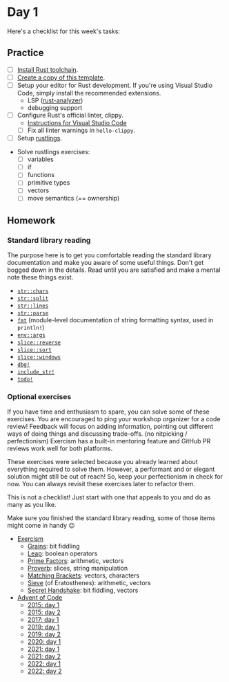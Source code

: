 # Day 1

Here's a checklist for this week's tasks:

## Practice

- [ ] [Install Rust toolchain][install-rust].
- [ ] [Create a copy of this template][repo-template].
- [ ] Setup your editor for Rust development.
      If you're using Visual Studio Code, simply install the recommended extensions.
  - LSP ([rust-analyzer])
  - debugging support
- [ ] Configure Rust's official linter, clippy.
  - [Instructions for Visual Studio Code][vscode-clippy]
  - [ ] Fix all linter warnings in `hello-clippy`.
- [ ] Setup [rustlings].
- Solve rustlings exercises:
  - [ ] variables
  - [ ] if
  - [ ] functions
  - [ ] primitive types
  - [ ] vectors
  - [ ] move semantics (== ownership)

## Homework

### Standard library reading

The purpose here is to get you comfortable reading the standard library documentation and make you aware of some useful things.
Don't get bogged down in the details.
Read until you are satisfied and make a mental note these things exist.

- [`str::chars`](https://doc.rust-lang.org/stable/std/primitive.str.html#method.chars)
- [`str::split`](https://doc.rust-lang.org/stable/std/primitive.str.html#method.split)
- [`str::lines`](https://doc.rust-lang.org/stable/std/primitive.str.html#method.lines)
- [`str::parse`](https://doc.rust-lang.org/stable/std/primitive.str.html#method.parse)
- [`fmt`](https://doc.rust-lang.org/stable/std/fmt/index.html) (module-level documentation of string formatting syntax, used in `println!`)
- [`env::args`](https://doc.rust-lang.org/stable/std/env/fn.args.html)
- [`slice::reverse`](https://doc.rust-lang.org/stable/std/primitive.slice.html#method.reverse)
- [`slice::sort`](https://doc.rust-lang.org/stable/std/primitive.slice.html#method.sort)
- [`slice::windows`](https://doc.rust-lang.org/stable/std/primitive.slice.html#method.windows)
- [`dbg!`](https://doc.rust-lang.org/stable/std/macro.dbg.html)
- [`include_str!`](https://doc.rust-lang.org/stable/std/macro.include_str.html)
- [`todo!`](https://doc.rust-lang.org/stable/std/macro.todo.html)

### Optional exercises

If you have time and enthusiasm to spare, you can solve some of these exercises.
You are encouraged to ping your workshop organizer for a code review!
Feedback will focus on adding information, pointing out different ways of doing things and discussing trade-offs. (no nitpicking / perfectionism)
Exercism has a built-in mentoring feature and GitHub PR reviews work well for both platforms.

These exercises were selected because you already learned about everything required to solve them.
However, a performant and or elegant solution might still be out of reach!
So, keep your perfectionism in check for now.
You can always revisit these exercises later to refactor them.

This is not a checklist!
Just start with one that appeals to you and do as many as you like.

Make sure you finished the standard library reading, some of those items might come in handy 😉

- [Exercism]
  - [Grains](https://exercism.org/tracks/rust/exercises/leap): bit fiddling
  - [Leap](https://exercism.org/tracks/rust/exercises/leap): boolean operators
  - [Prime Factors](https://exercism.org/tracks/rust/exercises/nth-prime): arithmetic, vectors
  - [Proverb](https://exercism.org/tracks/rust/exercises/proverb): slices, string manipulation
  - [Matching Brackets](https://exercism.org/tracks/rust/exercises/matching-brackets): vectors, characters
  - [Sieve](https://exercism.org/tracks/rust/exercises/sieve) (of Eratosthenes): arithmetic, vectors
  - [Secret Handshake](https://exercism.org/tracks/rust/exercises/secret-handshake): bit fiddling, vectors
- [Advent of Code]
  - [2015: day 1](https://adventofcode.com/2015/day/1)
  - [2015: day 2](https://adventofcode.com/2015/day/2)
  - [2017: day 1](https://adventofcode.com/2017/day/1)
  - [2019: day 1](https://adventofcode.com/2019/day/1)
  - [2019: day 2](https://adventofcode.com/2019/day/2)
  - [2020: day 1](https://adventofcode.com/2020/day/1)
  - [2021: day 1](https://adventofcode.com/2021/day/1)
  - [2021: day 2](https://adventofcode.com/2021/day/2)
  - [2022: day 1](https://adventofcode.com/2022/day/1)
  - [2022: day 2](https://adventofcode.com/2022/day/2)

[install-rust]: https://www.rust-lang.org/tools/install
[repo-template]: https://github.com/senekor/rust-workshop
[rust-analyzer]: https://rust-analyzer.github.io/
[vscode-clippy]: https://code.visualstudio.com/docs/languages/rust#_linting
[rustlings]: https://github.com/rust-lang/rustlings
[Exercism]: https://exercism.org/tracks/rust
[Advent of Code]: https://adventofcode.com
